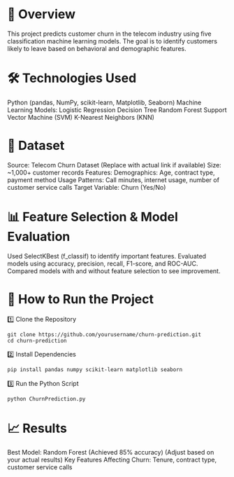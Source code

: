 # 📖 Overview
This project predicts customer churn in the telecom industry using five classification machine learning models. The goal is to identify customers likely to leave based on behavioral and demographic features.

# 🛠️ Technologies Used
Python (pandas, NumPy, scikit-learn, Matplotlib, Seaborn)
Machine Learning Models:
Logistic Regression
Decision Tree
Random Forest
Support Vector Machine (SVM)
K-Nearest Neighbors (KNN)

# 📂 Dataset
Source: Telecom Churn Dataset (Replace with actual link if available)
Size: ~1,000+ customer records
Features:
Demographics: Age, contract type, payment method
Usage Patterns: Call minutes, internet usage, number of customer service calls
Target Variable: Churn (Yes/No)

# 📊 Feature Selection & Model Evaluation
Used SelectKBest (f_classif) to identify important features.
Evaluated models using accuracy, precision, recall, F1-score, and ROC-AUC.
Compared models with and without feature selection to see improvement.

# 🚀 How to Run the Project
1️⃣ Clone the Repository
```sg
git clone https://github.com/yourusername/churn-prediction.git
cd churn-prediction
```
2️⃣ Install Dependencies
```sh
pip install pandas numpy scikit-learn matplotlib seaborn
```
3️⃣ Run the Python Script
```sh
python ChurnPrediction.py
```

# 📈 Results
Best Model: Random Forest (Achieved 85% accuracy) (Adjust based on your actual results)
Key Features Affecting Churn: Tenure, contract type, customer service calls
